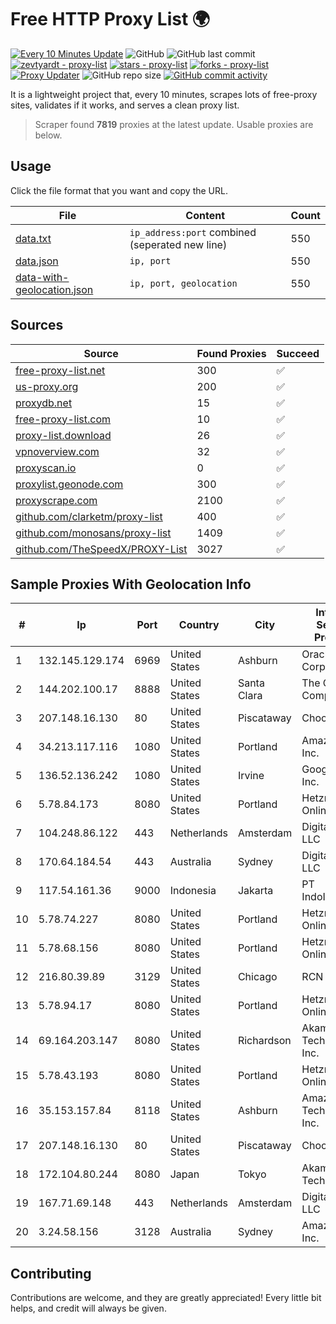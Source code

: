 
# Free HTTP Proxy List 🌍

[![Every 10 Minutes Update](https://github.com/mertguvencli/http-proxy-list/actions/workflows/main.yml/badge.svg?branch=main)](https://github.com/mertguvencli/http-proxy-list/actions/workflows/main.yml)
![GitHub](https://img.shields.io/github/license/mertguvencli/http-proxy-list)
![GitHub last commit](https://img.shields.io/github/last-commit/mertguvencli/http-proxy-list)
[![zevtyardt - proxy-list](https://img.shields.io/static/v1?label=zevtyardt&message=proxy-list&color=blue&logo=github)](https://github.com/zevtyardt/proxy-list "Go to GitHub repo")
[![stars - proxy-list](https://img.shields.io/github/stars/zevtyardt/proxy-list?style=social)](https://github.com/zevtyardt/proxy-list)
[![forks - proxy-list](https://img.shields.io/github/forks/zevtyardt/proxy-list?style=social)](https://github.com/zevtyardt/proxy-list)
[![Proxy Updater](https://github.com/zevtyardt/proxy-list/workflows/Proxy%20Updater/badge.svg)](https://github.com/zevtyardt/proxy-list/actions?query=workflow:"Proxy+Updater")
![GitHub repo size](https://img.shields.io/github/repo-size/zevtyardt/proxy-list)
[![GitHub commit activity](https://img.shields.io/github/commit-activity/m/zevtyardt/proxy-list?logo=commits)](https://github.com/zevtyardt/proxy-list/commits/main)

It is a lightweight project that, every 10 minutes, scrapes lots of free-proxy sites, validates if it works, and serves a clean proxy list.

> Scraper found **7819** proxies at the latest update. Usable proxies are below.

## Usage

Click the file format that you want and copy the URL.

|File|Content|Count|
|----|-------|-----|
|[data.txt](https://raw.githubusercontent.com/mertguvencli/http-proxy-list/main/proxy-list/data.txt)|`ip_address:port` combined (seperated new line)|550|
|[data.json](https://raw.githubusercontent.com/mertguvencli/http-proxy-list/main/proxy-list/data.json)|`ip, port`|550|
|[data-with-geolocation.json](https://raw.githubusercontent.com/mertguvencli/http-proxy-list/main/proxy-list/data-with-geolocation.json)|`ip, port, geolocation`|550|

## Sources

|Source|Found Proxies|Succeed|
|------|-------------|-------|
|[free-proxy-list.net](https://free-proxy-list.net)|300|✅|
|[us-proxy.org](https://www.us-proxy.org)|200|✅|
|[proxydb.net](http://proxydb.net)|15|✅|
|[free-proxy-list.com](https://free-proxy-list.com/?page=&port=&type%5B%5D=http&type%5B%5D=https&up_time=0&search=Search)|10|✅|
|[proxy-list.download](https://www.proxy-list.download/HTTP)|26|✅|
|[vpnoverview.com](https://vpnoverview.com/privacy/anonymous-browsing/free-proxy-servers)|32|✅|
|[proxyscan.io](https://www.proxyscan.io)|0|✅|
|[proxylist.geonode.com](https://proxylist.geonode.com/api/proxy-list?limit=300&page=1&sort_by=lastChecked&sort_type=desc&protocols=http,https)|300|✅|
|[proxyscrape.com](https://api.proxyscrape.com/v2/?request=displayproxies&protocol=http&timeout=10000&country=all&ssl=all&anonymity=all)|2100|✅|
|[github.com/clarketm/proxy-list](https://raw.githubusercontent.com/clarketm/proxy-list/master/proxy-list-raw.txt)|400|✅|
|[github.com/monosans/proxy-list](https://raw.githubusercontent.com/monosans/proxy-list/main/proxies/http.txt)|1409|✅|
|[github.com/TheSpeedX/PROXY-List](https://raw.githubusercontent.com/TheSpeedX/PROXY-List/master/http.txt)|3027|✅|


## Sample Proxies With Geolocation Info

|#|Ip|Port|Country|City|Internet Service Provider|
|-|--|----|-------|----|-------------------------|
|1|132.145.129.174|6969|United States|Ashburn|Oracle Corporation|
|2|144.202.100.17|8888|United States|Santa Clara|The Constant Company|
|3|207.148.16.130|80|United States|Piscataway|Choopa|
|4|34.213.117.116|1080|United States|Portland|Amazon.com, Inc.|
|5|136.52.136.242|1080|United States|Irvine|Google Fiber Inc.|
|6|5.78.84.173|8080|United States|Portland|Hetzner Online GmbH|
|7|104.248.86.122|443|Netherlands|Amsterdam|DigitalOcean, LLC|
|8|170.64.184.54|443|Australia|Sydney|DigitalOcean, LLC|
|9|117.54.161.36|9000|Indonesia|Jakarta|PT IndoInternet|
|10|5.78.74.227|8080|United States|Portland|Hetzner Online GmbH|
|11|5.78.68.156|8080|United States|Portland|Hetzner Online GmbH|
|12|216.80.39.89|3129|United States|Chicago|RCN|
|13|5.78.94.17|8080|United States|Portland|Hetzner Online GmbH|
|14|69.164.203.147|8080|United States|Richardson|Akamai Technologies, Inc.|
|15|5.78.43.193|8080|United States|Portland|Hetzner Online GmbH|
|16|35.153.157.84|8118|United States|Ashburn|Amazon Technologies Inc.|
|17|207.148.16.130|80|United States|Piscataway|Choopa|
|18|172.104.80.244|8080|Japan|Tokyo|Akamai Technologies|
|19|167.71.69.148|443|Netherlands|Amsterdam|DigitalOcean, LLC|
|20|3.24.58.156|3128|Australia|Sydney|Amazon.com, Inc.|



## Contributing

Contributions are welcome, and they are greatly appreciated! Every
little bit helps, and credit will always be given.

